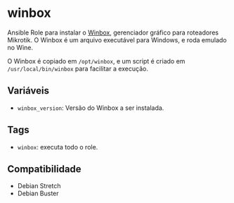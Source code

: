 # winbox

Ansible Role para instalar o [Winbox](http://www.mikrotik.com/), gerenciador
gráfico para roteadores Mikrotik. O Winbox é um arquivo executável para Windows,
e roda emulado no Wine.

O Winbox é copiado em `/opt/winbox`, e um script é criado em
`/usr/local/bin/winbox` para facilitar a execução.

## Variáveis

- `winbox_version`: Versão do Winbox a ser instalada.

## Tags

- `winbox`: executa todo o role.

## Compatibilidade

- Debian Stretch
- Debian Buster
